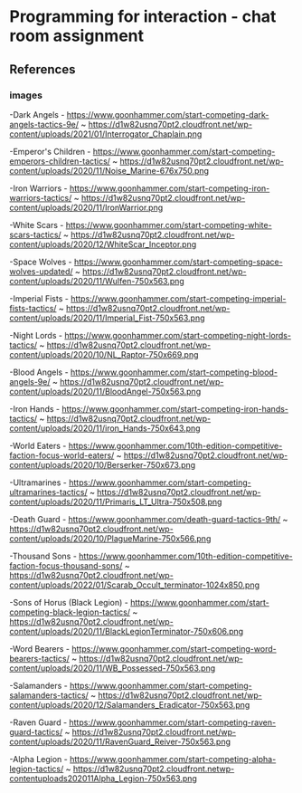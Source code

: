 # Programming for interaction - chat room assignment
 
## References

### images
-Dark Angels - https://www.goonhammer.com/start-competing-dark-angels-tactics-9e/ ~ https://d1w82usnq70pt2.cloudfront.net/wp-content/uploads/2021/01/Interrogator_Chaplain.png

-Emperor's Children - https://www.goonhammer.com/start-competing-emperors-children-tactics/ ~ https://d1w82usnq70pt2.cloudfront.net/wp-content/uploads/2020/11/Noise_Marine-676x750.png

-Iron Warriors - https://www.goonhammer.com/start-competing-iron-warriors-tactics/ ~ https://d1w82usnq70pt2.cloudfront.net/wp-content/uploads/2020/11/IronWarrior.png

-White Scars - https://www.goonhammer.com/start-competing-white-scars-tactics/ ~ https://d1w82usnq70pt2.cloudfront.net/wp-content/uploads/2020/12/WhiteScar_Inceptor.png

-Space Wolves - https://www.goonhammer.com/start-competing-space-wolves-updated/ ~ https://d1w82usnq70pt2.cloudfront.net/wp-content/uploads/2020/11/Wulfen-750x563.png

-Imperial Fists - https://www.goonhammer.com/start-competing-imperial-fists-tactics/ ~ https://d1w82usnq70pt2.cloudfront.net/wp-content/uploads/2020/11/Imperial_Fist-750x563.png

-Night Lords - https://www.goonhammer.com/start-competing-night-lords-tactics/ ~ https://d1w82usnq70pt2.cloudfront.net/wp-content/uploads/2020/10/NL_Raptor-750x669.png

-Blood Angels - https://www.goonhammer.com/start-competing-blood-angels-9e/ ~ https://d1w82usnq70pt2.cloudfront.net/wp-content/uploads/2020/11/BloodAngel-750x563.png

-Iron Hands - https://www.goonhammer.com/start-competing-iron-hands-tactics/ ~ https://d1w82usnq70pt2.cloudfront.net/wp-content/uploads/2020/11/iron_Hands-750x643.png

-World Eaters - https://www.goonhammer.com/10th-edition-competitive-faction-focus-world-eaters/ ~ https://d1w82usnq70pt2.cloudfront.net/wp-content/uploads/2020/10/Berserker-750x673.png

-Ultramarines - https://www.goonhammer.com/start-competing-ultramarines-tactics/ ~ https://d1w82usnq70pt2.cloudfront.net/wp-content/uploads/2020/11/Primaris_LT_Ultra-750x508.png

-Death Guard - https://www.goonhammer.com/death-guard-tactics-9th/ ~ https://d1w82usnq70pt2.cloudfront.net/wp-content/uploads/2020/10/PlagueMarine-750x566.png

-Thousand Sons - https://www.goonhammer.com/10th-edition-competitive-faction-focus-thousand-sons/ ~ https://d1w82usnq70pt2.cloudfront.net/wp-content/uploads/2022/01/Scarab_Occult_terminator-1024x850.png

-Sons of Horus (Black Legion) - https://www.goonhammer.com/start-competing-black-legion-tactics/ ~ https://d1w82usnq70pt2.cloudfront.net/wp-content/uploads/2020/11/BlackLegionTerminator-750x606.png

-Word Bearers - https://www.goonhammer.com/start-competing-word-bearers-tactics/ ~ https://d1w82usnq70pt2.cloudfront.net/wp-content/uploads/2020/11/WB_Possessed-750x563.png

-Salamanders - https://www.goonhammer.com/start-competing-salamanders-tactics/ ~ https://d1w82usnq70pt2.cloudfront.net/wp-content/uploads/2020/12/Salamanders_Eradicator-750x563.png

-Raven Guard - https://www.goonhammer.com/start-competing-raven-guard-tactics/ ~ https://d1w82usnq70pt2.cloudfront.net/wp-content/uploads/2020/11/RavenGuard_Reiver-750x563.png

-Alpha Legion - https://www.goonhammer.com/start-competing-alpha-legion-tactics/ ~ https://d1w82usnq70pt2.cloudfront.netwp-contentuploads202011Alpha_Legion-750x563.png
